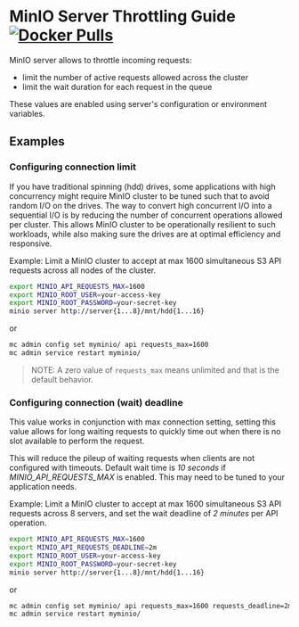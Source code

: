 # MinIO Server Throttling Guide  [![Docker Pulls](https://img.shields.io/docker/pulls/minio/minio.svg?maxAge=604800)](https://hub.docker.com/r/minio/minio/)

MinIO server allows to throttle incoming requests:

- limit the number of active requests allowed across the cluster
- limit the wait duration for each request in the queue

These values are enabled using server's configuration or environment variables.

## Examples
### Configuring connection limit
If you have traditional spinning (hdd) drives, some applications with high concurrency might require MinIO cluster to be tuned such that to avoid random I/O on the drives. The way to convert high concurrent I/O into a sequential I/O is by reducing the number of concurrent operations allowed per cluster. This allows MinIO cluster to be operationally resilient to such workloads, while also making sure the drives are at optimal efficiency and responsive.

Example: Limit a MinIO cluster to accept at max 1600 simultaneous S3 API requests across all nodes of the cluster.

```sh
export MINIO_API_REQUESTS_MAX=1600
export MINIO_ROOT_USER=your-access-key
export MINIO_ROOT_PASSWORD=your-secret-key
minio server http://server{1...8}/mnt/hdd{1...16}
```

or

```sh
mc admin config set myminio/ api requests_max=1600
mc admin service restart myminio/
```

> NOTE: A zero value of `requests_max` means unlimited and that is the default behavior.

### Configuring connection (wait) deadline
This value works in conjunction with max connection setting, setting this value allows for long waiting requests to quickly time out when there is no slot available to perform the request.

This will reduce the pileup of waiting requests when clients are not configured with timeouts. Default wait time is *10 seconds* if *MINIO_API_REQUESTS_MAX* is enabled. This may need to be tuned to your application needs.

Example: Limit a MinIO cluster to accept at max 1600 simultaneous S3 API requests across 8 servers, and set the wait deadline of *2 minutes* per API operation.

```sh
export MINIO_API_REQUESTS_MAX=1600
export MINIO_API_REQUESTS_DEADLINE=2m
export MINIO_ROOT_USER=your-access-key
export MINIO_ROOT_PASSWORD=your-secret-key
minio server http://server{1...8}/mnt/hdd{1...16}
```

or

```sh
mc admin config set myminio/ api requests_max=1600 requests_deadline=2m
mc admin service restart myminio/
```

